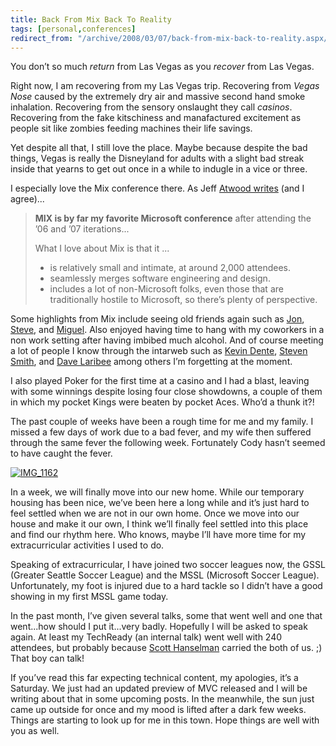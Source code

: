 ```yaml
---
title: Back From Mix Back To Reality
tags: [personal,conferences]
redirect_from: "/archive/2008/03/07/back-from-mix-back-to-reality.aspx/"
---
```


You don’t so much *return* from Las Vegas as you *recover* from Las
Vegas.

Right now, I am recovering from my Las Vegas trip. Recovering from
*Vegas Nose* caused by the extremely dry air and massive second hand
smoke inhalation. Recovering from the sensory onslaught they call
*casinos*. Recovering from the fake kitschiness and manafactured
excitement as people sit like zombies feeding machines their life
savings.

Yet despite all that, I still love the place. Maybe because despite the
bad things, Vegas is really the Disneyland for adults with a slight bad
streak inside that yearns to get out once in a while to indugle in a
vice or three.

I especially love the Mix conference there. As Jeff [Atwood
writes](http://www.codinghorror.com/blog/archives/001068.html "See you at Mix")
(and I agree)...

> **MIX is by far my favorite Microsoft conference** after attending the
> ’06 and ’07 iterations...
>
> What I love about Mix is that it ...
>
> -   is relatively small and intimate, at around 2,000 attendees.
> -   seamlessly merges software engineering and design.
> -   includes a lot of non-Microsoft folks, even those that are
>     traditionally hostile to Microsoft, so there’s plenty of
>     perspective.

Some highlights from Mix include seeing old friends again such as
[Jon](http://weblogs.asp.net/jgalloway/ "Jon Galloway"),
[Steve](http://stevenharman.net/ "Steve Harman"), and
[Miguel](http://www.tirania.org/blog/ "Miguel de Icaza"). Also enjoyed
having time to hang with my coworkers in a non work setting after having
imbibed much alcohol. And of course meeting a lot of people I know
through the intarweb such as [Kevin
Dente](http://weblogs.asp.net/kdente/ "Kevin Dente"), [Steven
Smith](http://aspadvice.com/blogs/ssmith/ "Steven Smith"), and [Dave
Laribee](http://codebetter.com/blogs/david_laribee/ "Laribee") among
others I’m forgetting at the moment.

I also played Poker for the first time at a casino and I had a blast,
leaving with some winnings despite losing four close showdowns, a couple
of them in which my pocket Kings were beaten by pocket Aces. Who’d a
thunk it?!

The past couple of weeks have been a rough time for me and my family. I
missed a few days of work due to a bad fever, and my wife then suffered
through the same fever the following week. Fortunately Cody hasn’t
seemed to have caught the fever.

[![IMG\_1162](https://haacked.com/images/haacked_com/WindowsLiveWriter/BackFromMixBackToReality_149AA/IMG_1162_thumb.jpg)](https://haacked.com/images/haacked_com/WindowsLiveWriter/BackFromMixBackToReality_149AA/IMG_1162.jpg)

In a week, we will finally move into our new home. While our temporary
housing has been nice, we’ve been here a long while and it’s just hard
to feel settled when we are not in our own home. Once we move into our
house and make it our own, I think we’ll finally feel settled into this
place and find our rhythm here. Who knows, maybe I’ll have more time for
my extracurricular activities I used to do.

Speaking of extracurricular, I have joined two soccer leagues now, the
GSSL (Greater Seattle Soccer League) and the MSSL (Microsoft Soccer
League). Unfortunately, my foot is injured due to a hard tackle so I
didn’t have a good showing in my first MSSL game today.

In the past month, I’ve given several talks, some that went well and one
that went...how should I put it...very badly. Hopefully I will be asked
to speak again. At least my TechReady (an internal talk) went well with
240 attendees, but probably because [Scott
Hanselman](http://www.hanselman.com/blog/ "Scott Hanselman") carried the
both of us. ;) That boy can talk!

If you’ve read this far expecting technical content, my apologies, it’s
a Saturday. We just had an updated preview of MVC released and I will be
writing about that in some upcoming posts. In the meanwhile, the sun
just came up outside for once and my mood is lifted after a dark few
weeks. Things are starting to look up for me in this town. Hope things
are well with you as well.


